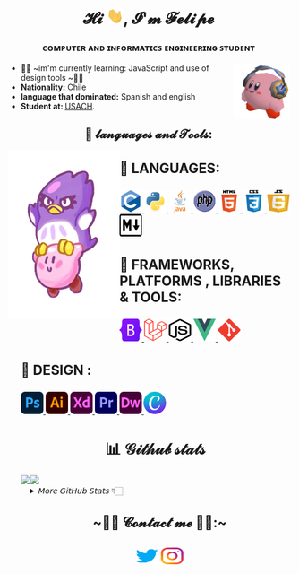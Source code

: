 <h1  align="center">𝓗𝓲 <img src="gif/wave.gif" width="30">, 𝓘'𝓶 𝓕𝓮𝓵𝓲𝓹𝓮 </h1>
<h3  align="center">ᴄᴏᴍᴘᴜᴛᴇʀ ᴀɴᴅ ɪɴꜰᴏʀᴍᴀᴛɪᴄꜱ ᴇɴɢɪɴᴇᴇʀɪɴɢ ꜱᴛᴜᴅᴇɴᴛ</h3>
<img src="gif/kirby audifonos.gif" align="right" width="100" height="100"-->

* 👨‍🎓 ~im'm currently learning: </b>JavaScript and use of design tools ~👨‍🎓
* <b>Nationality:</b> Chile 
* <b>language that dominated:</b> Spanish and english
* <b>Student at: </b>  [USACH](https://informatica.usach.cl/ "University of Santiago de Chile").

<h2  align="center" >👻 𝓵𝓪𝓷𝓰𝓾𝓪𝓰𝓮𝓼 𝓪𝓷𝓭 𝓣𝓸𝓸𝓵𝓼:</h2>
<img src="gif/kirby y coo.gif" align="left" width="200" height="300">
<p  align="left">
<h3  align="left"  style="font-size: 24px"> 🌸 LANGUAGES:</h2>
<ul>
<a  href="https://www.cprogramming.com/"  target="_blank">
<img  src="SVG/c-original.svg"   title="C" alt="c"  width="40"  height="40" /> </a>
<a  href="https://www.python.org"  target="_blank">
<img  src="SVG/python-original.svg"  title="Python" alt="python"  width="40"  height="40" /> </a>
<a  href="https://www.java.com/es/"  target="_blank">
<img  src="SVG/java-4-logo.svg"  title="JAVA" alt="Java"  width="40"  height="40" /> </a>
<a href="https://www.php.net/" target="_blank"> 
<img  src="SVG/PHP-logo.svg"  title="PHP" alt="PHP" width="40"  height="40" /> </a>
<a href="https://www.w3.org/html/" target="_blank"> 
<img  src="SVG/html5-original-wordmark.svg"  title="HTML5" alt="html5" width="40"  height="40" /> </a>
<a  href="https://www.w3schools.com/css/" target="_blank">
<img  src="SVG/css3-original-wordmark.svg" title="CCS" alt="css3"  width="40"  height="40" /> </a>
<a href="https://www.javascript.com/" target="_blank"> 
<img  src="SVG/Javascript-shield.svg"  title="JavaScript" alt="Javascript" width="40"  height="40"  > </a>
<a href="https://www.markdownguide.org/" target="_blank"> 
<img  src="SVG/Markdown-mark.svg" title="MarkDown" alt="MarkDown" width="40"  height="40" /> </a>
<!-- FRAMEWORKS, PLATFORMS & LIBRARIES -->
<h3  align="left"  style="font-size: 24px"> 🌷 FRAMEWORKS, PLATFORMS , LIBRARIES & TOOLS:</h2>
<a  href="https://getbootstrap.com/"  target="_blank">
<img  src="SVG/Bootstrap_logo.svg"  title="Bootstrap" alt="Bootstrap"  width="40"  height="40" /> </a>
<a  href="https://laravel.com/"  target="_blank">
<img  src="SVG/Laravel.svg"  title="Laravel" alt="Laravel"  width="40"  height="40" /> </a>
<a  href="https://nodejs.org/en/"  target="_blank">
<img  src="SVG/node-js.svg"  title="Node.js" alt="Node JS"  width="40"  height="40" /> </a>
<a  href="https://vuejs.org/"  target="_blank">
<img  src="SVG/Vue.js.svg"  title="Vue" alt="Vue"  width="40"  height="40" /> </a>
<a  href="https://git-scm.com/"  target="_blank">
<img  src="SVG/git-scm-icon.svg" title="GIT" alt="GIT"  width="40"  height="40" /> </a>
<!--herramientas-->
<h3  align="left"  style="font-size: 24px"> 🌺 DESIGN :</h2>
<a  href="https://www.photoshop.com/en"  target="_blank">
<img  src="SVG/Adobe_Photoshop.svg"  title="photoshop" alt="photoshop"  width="40"  height="40" /> </a>
<a  href="https://www.adobe.com/cl/products/illustrator.html"  target="_blank">
<img  src="SVG/Adobe_Illustrator.svg" title="illustrator" alt="Illustrator"  width="40"  height="40" /> </a>
<a  href="https://www.adobe.com/cl/products/xd.html"  target="_blank">
<img  src="SVG/Adobe_XD.svg" title="XD" alt="XD"  width="40"  height="40" /> </a>
<a  href="https://www.adobe.com/pe/products/premiere.html"  target="_blank">
<img  src="SVG/Adobe_Premiere_Pro_Logo.svg" title="Premiere pro" alt="Premiere Pro"  width="40"  height="40" /> </a>
<a  href="https://www.adobe.com/cl/products/dreamweaver.htmll"  target="_blank">
<img  src="SVG/Adobe_Dreamweaver.svg"  title="DreamWeaver" alt="DreamWeaver"  width="40"  height="40" /> </a>
<a  href="https://www.canva.com"  target="_blank">
<img  src="SVG/Canva_icon_2021.svg" title="Canva" alt="Canva"  width="40"  height="40" /> </a>

<h1  align="center">📊 𝒢𝒾𝓉𝒽𝓊𝒷 𝓈𝓉𝒶𝓉𝓈</h1>
<img height="170" align="left" src="https://github-readme-stats-delta-bice-76.vercel.app/api?username=pipetboy2001&count_private=true&show_icons=true&include_all_commits=true&theme=radical" />
  <img src="https://github-readme-stats-delta-bice-76.vercel.app/api/top-langs/?username=Pipetboy2001&layout=compact&theme=radical&langs" />
<details>
<summary>𝘔𝘰𝘳𝘦 𝘎𝘪𝘵𝘏𝘶𝘣 𝘚𝘵𝘢𝘵𝘴 👇🏻</summary>
<div>
  <img src="https://github-profile-trophy.vercel.app/?username=pipetboy2001&theme=radical&no-frame=false&no-bg=false&margin-w=4" />
  
  [![GitHub Streak](http://github-readme-streak-stats.herokuapp.com?user=pipetboy2001&theme=radical&hide_border=true&locale=es&date_format=j%20M%5B%20Y%5D&stroke=F7D747&ring=F7EE64&fire=DD6017&currStreakNum=DD39DB&sideLabels=DDD427)](https://git.io/streak-stats)
  
  [![github activity graph](https://activity-graph.herokuapp.com/graph?username=pipetboy2001&theme=redical)](https://github.com/ashutosh00710/github-readme-activity-graph)
  
  𝗡𝗢𝗧𝗘: 𝗧𝗵𝗶𝘀 𝗱𝗼𝗲𝘀 𝗻𝗼𝘁 𝗶𝗻𝗱𝗶𝗰𝗮𝘁𝗲 𝗺𝘆 𝘀𝗸𝗶𝗹𝗹 𝗹𝗲𝘃𝗲𝗹 𝗼𝗿 𝗹𝗮𝗻𝗴𝘂𝗮𝗴𝗲 𝗽𝗿𝗼𝗳𝗶𝗰𝗶𝗲𝗻𝗰𝘆, 𝗶𝘁'𝘀 𝗺𝗲𝗿𝗲𝗹𝘆 𝗮 𝗚𝗶𝘁𝗛𝘂𝗯 𝗺𝗲𝘁𝗿𝗶𝗰 𝗼𝗳 𝘄𝗵𝗶𝗰𝗵 𝗹𝗮𝗻𝗴𝘂𝗮𝗴𝗲𝘀 𝗜 𝗵𝗮𝘃𝗲 𝘁𝗵𝗲 𝗺𝗼𝘀𝘁 𝗰𝗼𝗱𝗲 𝗼𝗳 𝗼𝗻 𝗚𝗶𝘁𝗛𝘂𝗯.
</div>
</details>
<div>
<h2 align="center" style="font-size: 24px">~🐱‍💻 𝓒𝓸𝓷𝓽𝓪𝓬𝓽 𝓶𝓮 🐱‍💻:~<h2>
        <p align="center">
                <a href="https://twitter.com/pipetboy2001" target="blank"><img align="center"
                src="SVG/twitter.svg" alt="pipetboy2001" height="30" width="40" /></a>
                <a href="https://instagram.com/Pipetboy2001" target="blank"><img align="center"
                src="SVG/instagram.svg" alt="Pipetboy2001" height="30" width="40" /></a>
        </p>
</div>
